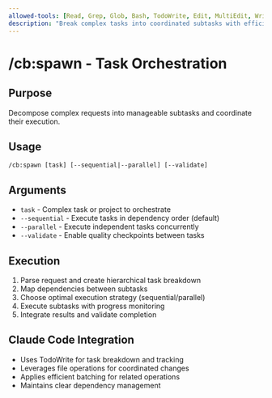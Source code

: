 ```yaml
---
allowed-tools: [Read, Grep, Glob, Bash, TodoWrite, Edit, MultiEdit, Write]
description: "Break complex tasks into coordinated subtasks with efficient execution"
---
```


# /cb:spawn - Task Orchestration

## Purpose
Decompose complex requests into manageable subtasks and coordinate their execution.

## Usage
```
/cb:spawn [task] [--sequential|--parallel] [--validate]
```

## Arguments
- `task` - Complex task or project to orchestrate
- `--sequential` - Execute tasks in dependency order (default)
- `--parallel` - Execute independent tasks concurrently
- `--validate` - Enable quality checkpoints between tasks

## Execution
1. Parse request and create hierarchical task breakdown
2. Map dependencies between subtasks
3. Choose optimal execution strategy (sequential/parallel)
4. Execute subtasks with progress monitoring
5. Integrate results and validate completion

## Claude Code Integration
- Uses TodoWrite for task breakdown and tracking
- Leverages file operations for coordinated changes
- Applies efficient batching for related operations
- Maintains clear dependency management